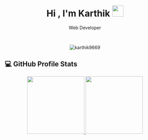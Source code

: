 <h1 align="center">Hi , I'm Karthik <img src="https://media.giphy.com/media/hvRJCLFzcasrR4ia7z/giphy.gif" width="35"></h1>
<p align="center">
  Web Developer
</p>


<br>

<p align="center"> 
	<img src="https://komarev.com/ghpvc/?username=karthik9669&label=Profile%20views&color=0e75b6&style=plastic" alt="karthik9669" /> 
</p>






## 💻 GitHub Profile Stats
  <p align="center">
<a href="https://github.com/karthik9669">
  <img height="180em" src="https://github-readme-stats-eight-theta.vercel.app/api?username=karthik9669&show_icons=true&theme=algolia&include_all_commits=true&count_private=true"/>
  <img height="180em" src="https://github-readme-stats-eight-theta.vercel.app/api/top-langs/?username=Tharun0102&layout=compact&langs_count=8&theme=algolia"/>
</a>
</p>


<p align="center">
<a href="https://linkedin.com/in/"><img src=""/></a>
<a href="mailto:"><img src=""/></a>
<a href="https://instagram.com/"><img src=""/></a>
</p>

